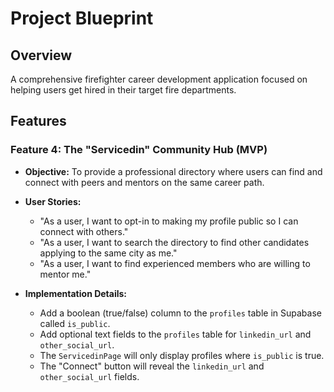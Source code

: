 # Project Blueprint

## Overview
A comprehensive firefighter career development application focused on helping users get hired in their target fire departments.

## Features

### Feature 4: The "Servicedin" Community Hub (MVP)

* **Objective:** To provide a professional directory where users can find and connect with peers and mentors on the same career path.

* **User Stories:**
  * "As a user, I want to opt-in to making my profile public so I can connect with others."
  * "As a user, I want to search the directory to find other candidates applying to the same city as me."
  * "As a user, I want to find experienced members who are willing to mentor me."

* **Implementation Details:**
  * Add a boolean (true/false) column to the `profiles` table in Supabase called `is_public`.
  * Add optional text fields to the `profiles` table for `linkedin_url` and `other_social_url`.
  * The `ServicedinPage` will only display profiles where `is_public` is true.
  * The "Connect" button will reveal the `linkedin_url` and `other_social_url` fields.